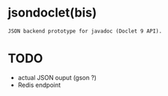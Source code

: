 # jsondoclet(bis)

	JSON backend prototype for javadoc (Doclet 9 API).

# TODO

  - actual JSON ouput (gson ?)
  - Redis endpoint
